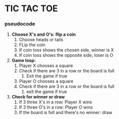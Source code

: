 # TIC TAC TOE
### pseudocode
1. **Choose X's and O's: flip a coin** 
    1. Choose heads or tails
    2. FLip the coin
    3. If coin toss shows the chosen side, winner is X
    4. If coin toss shows the opposite side, loser is O
2. **Game loop:**
    1. Player X chooses a square
    2. Check if there are 3 in a row or the board is full
        1. Exit the game if true
    3. Player O chooses a square
    4. Check if there are 3 in a row or the board is full
        1. exit the game if true 
3. **Check for winner or draw**
    1. If 3 three X's in a row: Player X wins
    2. If 3 three O's in a row: Player O wins
    3. If the board is full and there's no winner: draw 
